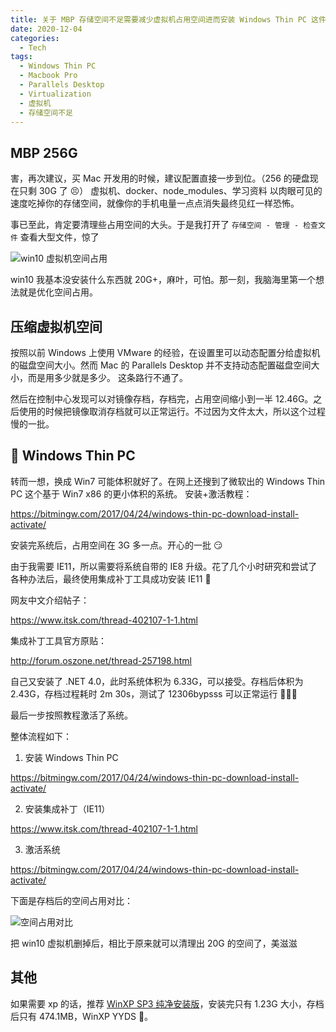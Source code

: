 ```yaml
---
title: 关于 MBP 存储空间不足需要减少虚拟机占用空间进而安装 Windows Thin PC 这件事
date: 2020-12-04
categories:
  - Tech
tags:
  - Windows Thin PC
  - Macbook Pro
  - Parallels Desktop
  - Virtualization
  - 虚拟机
  - 存储空间不足
---
```


## MBP 256G

害，再次建议，买 Mac 开发用的时候，建议配置直接一步到位。（256 的硬盘现在只剩 30G 了 😣）
虚拟机、docker、node_modules、学习资料 以肉眼可见的速度吃掉你的存储空间，就像你的手机电量一点点消失最终见红一样恐怖。

事已至此，肯定要清理些占用空间的大头。于是我打开了 `存储空间 - 管理 - 检查文件` 查看大型文件，惊了

<img src="~@images/2020/1204-1.jpg" alt="win10 虚拟机空间占用" class="half-width-image" >

win10 我基本没安装什么东西就 20G+，麻叶，可怕。那一刻，我脑海里第一个想法就是优化空间占用。

## 压缩虚拟机空间

按照以前 Windows 上使用 VMware 的经验，在设置里可以动态配置分给虚拟机的磁盘空间大小。然而 Mac 的 Parallels Desktop 并不支持动态配置磁盘空间大小，而是用多少就是多少。
这条路行不通了。

然后在控制中心发现可以对镜像存档，存档完，占用空间缩小到一半 12.46G。之后使用的时候把镜像取消存档就可以正常运行。不过因为文件太大，所以这个过程慢的一批。

## 🚀 Windows Thin PC

转而一想，换成 Win7 可能体积就好了。在网上还搜到了微软出的 Windows Thin PC 这个基于 Win7 x86 的更小体积的系统。
安装+激活教程：

https://bitmingw.com/2017/04/24/windows-thin-pc-download-install-activate/

安装完系统后，占用空间在 3G 多一点。开心的一批 😏

由于我需要 IE11，所以需要将系统自带的 IE8 升级。花了几个小时研究和尝试了各种办法后，最终使用集成补丁工具成功安装 IE11 🎉

网友中文介绍帖子：

https://www.itsk.com/thread-402107-1-1.html

集成补丁工具官方原贴：

http://forum.oszone.net/thread-257198.html

自己又安装了 .NET 4.0，此时系统体积为 6.33G，可以接受。存档后体积为 2.43G，存档过程耗时 2m 30s，测试了 12306bypsss 可以正常运行 🚀🚀🚀

最后一步按照教程激活了系统。

整体流程如下：

1. 安装 Windows Thin PC

<a href="https://bitmingw.com/2017/04/24/windows-thin-pc-download-install-activate/">https://bitmingw.com/2017/04/24/windows-thin-pc-download-install-activate/</a>

2. 安装集成补丁（IE11）

<a href="https://www.itsk.com/thread-402107-1-1.html">https://www.itsk.com/thread-402107-1-1.html</a>

3. 激活系统

<a href="https://bitmingw.com/2017/04/24/windows-thin-pc-download-install-activate/">https://bitmingw.com/2017/04/24/windows-thin-pc-download-install-activate/</a>

下面是存档后的空间占用对比：

<img src="~@images/2020/1204-2.png" alt="空间占用对比" class="half-width-image" >

把 win10 虚拟机删掉后，相比于原来就可以清理出 20G 的空间了，美滋滋

## 其他

如果需要 xp 的话，推荐 [WinXP SP3 纯净安装版](https://dragonfly.fun/soft/winxp.html)，安装完只有 1.23G 大小，存档后只有 474.1MB，WinXP YYDS 💪。
